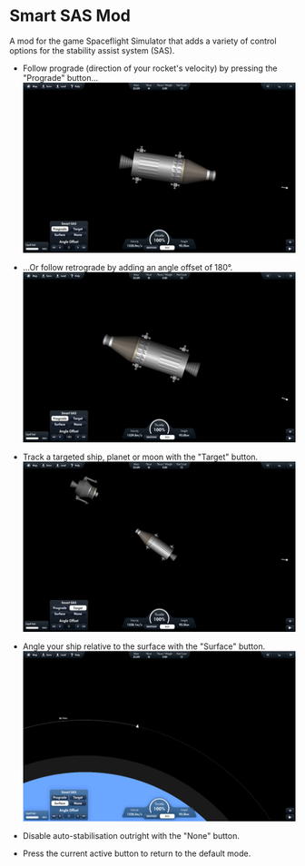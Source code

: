 # Smart SAS Mod
 A mod for the game Spaceflight Simulator that adds a variety of control options for the stability assist system (SAS).

 - Follow prograde (direction of your rocket's velocity) by pressing the "Prograde" button...
 ![Following Prograde.](/images/Prograde.png)

 - ...Or follow retrograde by adding an angle offset of 180°.
 ![Following Retrograde.](/images/Retrograde.png)

 - Track a targeted ship, planet or moon with the "Target" button.
 ![Tracking a ship.](/images/Target.png)

 - Angle your ship relative to the surface with the "Surface" button.
 ![Pointing away from the surface.](/images/Surface.png)

 - Disable auto-stabilisation outright with the "None" button.
 - Press the current active button to return to the default mode.